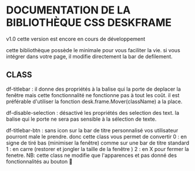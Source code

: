 # DOCUMENTATION DE LA BIBLIOTHÈQUE CSS DESKFRAME

v1.0 cette version est encore en cours de développement

cette bibliothèque possède le minimale pour vous faciliter la vie.
si vous intégrer dans votre page, il modifie directement la bar de defilement.

## CLASS

df-titlebar : il donne des propriétés à la balise qui la porte de deplacer la fenêtre mais cette fonctionnalité ne fonctionne pas à tout les coût.
 il est préférable d'utiliser la fonction desk.frame.Mover(className) a la place.

df-disable-selection : désactivé les propriétés des selection des text. la balise qui le porte ne sera pas sensible à la sélection de texte.

df-titlebar-btn : sans icon sur la bar de titre personnalisé vos utilisateur pourront male le prendre. donc cette class vous permet de convertir 
 0 : en signe de tiré bas (minimiser la fenêtre) comme sur une bar de titre standard 
 1 : en carre (restorer et jongler la taille de la fenêtre )
 2 : en X pour fermer la fenetre.
 NB: cette class ne modifie que l'apparences et pas donné des fonctionnalités au bouton 🔳

